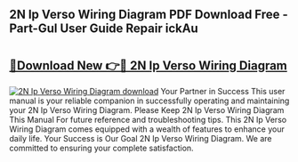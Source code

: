 ## 2N Ip Verso Wiring Diagram PDF Download Free - Part-Gul User Guide Repair ickAu

# <h2><a href="http://dfixbur.blite.top/?on=2N+Ip+Verso+Wiring+Diagram">🔗Download New 👉🔴 2N Ip Verso Wiring Diagram</a></h2>

[![2N Ip Verso Wiring Diagram download](https://i.imgur.com/lujVjoI.png)](http://dfixbur.blite.top/?on=2N+Ip+Verso+Wiring+Diagram)
Your Partner in Success This user manual is your reliable companion in successfully operating and maintaining your 2N Ip Verso Wiring Diagram. Please Keep 2N Ip Verso Wiring Diagram This Manual For future reference and troubleshooting tips. This 2N Ip Verso Wiring Diagram comes equipped with a wealth of features to enhance your daily life. Your Success is Our Goal 2N Ip Verso Wiring Diagram. We are committed to ensuring your complete satisfaction.
